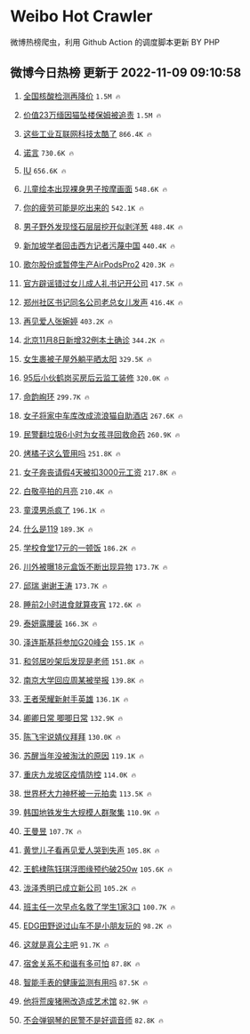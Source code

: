 # Weibo Hot Crawler 



微博热榜爬虫，利用 Github Action 的调度脚本更新 BY PHP 


## 微博今日热榜 更新于 2022-11-09 09:10:58 
1. [全国核酸检测再降价](https://s.weibo.com/weibo?q=%23%E5%85%A8%E5%9B%BD%E6%A0%B8%E9%85%B8%E6%A3%80%E6%B5%8B%E5%86%8D%E9%99%8D%E4%BB%B7%23&t=31&band_rank=1&Refer=top) `1.5M 🔥` 

1. [价值23万缅因猫坠楼保姆被追责](https://s.weibo.com/weibo?q=%23%E4%BB%B7%E5%80%BC23%E4%B8%87%E7%BC%85%E5%9B%A0%E7%8C%AB%E5%9D%A0%E6%A5%BC%E4%BF%9D%E5%A7%86%E8%A2%AB%E8%BF%BD%E8%B4%A3%23&t=31&band_rank=2&Refer=top) `1.5M 🔥` 

1. [这些工业互联网科技太酷了](https://s.weibo.com/weibo?q=%23%E8%BF%99%E4%BA%9B%E5%B7%A5%E4%B8%9A%E4%BA%92%E8%81%94%E7%BD%91%E7%A7%91%E6%8A%80%E5%A4%AA%E9%85%B7%E4%BA%86%23&t=31&band_rank=3&Refer=top) `866.4K 🔥` 

1. [诺言](https://s.weibo.com/weibo?q=%E8%AF%BA%E8%A8%80&t=31&band_rank=4&Refer=top) `730.6K 🔥` 

1. [IU](https://s.weibo.com/weibo?q=IU&t=31&band_rank=5&Refer=top) `656.6K 🔥` 

1. [儿童绘本出现裸身男子按摩画面](https://s.weibo.com/weibo?q=%23%E5%84%BF%E7%AB%A5%E7%BB%98%E6%9C%AC%E5%87%BA%E7%8E%B0%E8%A3%B8%E8%BA%AB%E7%94%B7%E5%AD%90%E6%8C%89%E6%91%A9%E7%94%BB%E9%9D%A2%23&t=31&band_rank=6&Refer=top) `548.6K 🔥` 

1. [你的疲劳可能是吃出来的](https://s.weibo.com/weibo?q=%23%E4%BD%A0%E7%9A%84%E7%96%B2%E5%8A%B3%E5%8F%AF%E8%83%BD%E6%98%AF%E5%90%83%E5%87%BA%E6%9D%A5%E7%9A%84%23&t=31&band_rank=7&Refer=top) `542.1K 🔥` 

1. [男子野外发现怪石层层挖开似剥洋葱](https://s.weibo.com/weibo?q=%23%E7%94%B7%E5%AD%90%E9%87%8E%E5%A4%96%E5%8F%91%E7%8E%B0%E6%80%AA%E7%9F%B3%E5%B1%82%E5%B1%82%E6%8C%96%E5%BC%80%E4%BC%BC%E5%89%A5%E6%B4%8B%E8%91%B1%23&t=31&band_rank=8&Refer=top) `488.4K 🔥` 

1. [新加坡学者回击西方记者污蔑中国](https://s.weibo.com/weibo?q=%23%E6%96%B0%E5%8A%A0%E5%9D%A1%E5%AD%A6%E8%80%85%E5%9B%9E%E5%87%BB%E8%A5%BF%E6%96%B9%E8%AE%B0%E8%80%85%E6%B1%A1%E8%94%91%E4%B8%AD%E5%9B%BD%23&t=31&band_rank=9&Refer=top) `440.4K 🔥` 

1. [歌尔股份或暂停生产AirPodsPro2](https://s.weibo.com/weibo?q=%23%E6%AD%8C%E5%B0%94%E8%82%A1%E4%BB%BD%E6%88%96%E6%9A%82%E5%81%9C%E7%94%9F%E4%BA%A7AirPodsPro2%23&t=31&band_rank=10&Refer=top) `420.3K 🔥` 

1. [官方辟谣错过女儿成人礼书记开公司](https://s.weibo.com/weibo?q=%23%E5%AE%98%E6%96%B9%E8%BE%9F%E8%B0%A3%E9%94%99%E8%BF%87%E5%A5%B3%E5%84%BF%E6%88%90%E4%BA%BA%E7%A4%BC%E4%B9%A6%E8%AE%B0%E5%BC%80%E5%85%AC%E5%8F%B8%23&t=31&band_rank=11&Refer=top) `417.5K 🔥` 

1. [郑州社区书记同名公司老总女儿发声](https://s.weibo.com/weibo?q=%23%E9%83%91%E5%B7%9E%E7%A4%BE%E5%8C%BA%E4%B9%A6%E8%AE%B0%E5%90%8C%E5%90%8D%E5%85%AC%E5%8F%B8%E8%80%81%E6%80%BB%E5%A5%B3%E5%84%BF%E5%8F%91%E5%A3%B0%23&t=31&band_rank=12&Refer=top) `416.4K 🔥` 

1. [再见爱人张婉婷](https://s.weibo.com/weibo?q=%E5%86%8D%E8%A7%81%E7%88%B1%E4%BA%BA%E5%BC%A0%E5%A9%89%E5%A9%B7&t=31&band_rank=13&Refer=top) `403.2K 🔥` 

1. [北京11月8日新增32例本土确诊](https://s.weibo.com/weibo?q=%23%E5%8C%97%E4%BA%AC11%E6%9C%888%E6%97%A5%E6%96%B0%E5%A2%9E32%E4%BE%8B%E6%9C%AC%E5%9C%9F%E7%A1%AE%E8%AF%8A%23&t=31&band_rank=14&Refer=top) `344.2K 🔥` 

1. [女生裹被子屋外躺平晒太阳](https://s.weibo.com/weibo?q=%23%E5%A5%B3%E7%94%9F%E8%A3%B9%E8%A2%AB%E5%AD%90%E5%B1%8B%E5%A4%96%E8%BA%BA%E5%B9%B3%E6%99%92%E5%A4%AA%E9%98%B3%23&t=31&band_rank=15&Refer=top) `329.5K 🔥` 

1. [95后小伙鹤岗买房后云监工装修](https://s.weibo.com/weibo?q=%2395%E5%90%8E%E5%B0%8F%E4%BC%99%E9%B9%A4%E5%B2%97%E4%B9%B0%E6%88%BF%E5%90%8E%E4%BA%91%E7%9B%91%E5%B7%A5%E8%A3%85%E4%BF%AE%23&t=31&band_rank=16&Refer=top) `320.0K 🔥` 

1. [命韵峋环](https://s.weibo.com/weibo?q=%23%E5%91%BD%E9%9F%B5%E5%B3%8B%E7%8E%AF%23&t=31&band_rank=17&Refer=top) `299.7K 🔥` 

1. [女子将家中车库改成流浪猫自助酒店](https://s.weibo.com/weibo?q=%23%E5%A5%B3%E5%AD%90%E5%B0%86%E5%AE%B6%E4%B8%AD%E8%BD%A6%E5%BA%93%E6%94%B9%E6%88%90%E6%B5%81%E6%B5%AA%E7%8C%AB%E8%87%AA%E5%8A%A9%E9%85%92%E5%BA%97%23&t=31&band_rank=18&Refer=top) `267.6K 🔥` 

1. [民警翻垃圾6小时为女孩寻回救命药](https://s.weibo.com/weibo?q=%23%E6%B0%91%E8%AD%A6%E7%BF%BB%E5%9E%83%E5%9C%BE6%E5%B0%8F%E6%97%B6%E4%B8%BA%E5%A5%B3%E5%AD%A9%E5%AF%BB%E5%9B%9E%E6%95%91%E5%91%BD%E8%8D%AF%23&t=31&band_rank=19&Refer=top) `260.9K 🔥` 

1. [烤橘子这么管用吗](https://s.weibo.com/weibo?q=%23%E7%83%A4%E6%A9%98%E5%AD%90%E8%BF%99%E4%B9%88%E7%AE%A1%E7%94%A8%E5%90%97%23&t=31&band_rank=20&Refer=top) `251.8K 🔥` 

1. [女子奔丧请假4天被扣3000元工资](https://s.weibo.com/weibo?q=%23%E5%A5%B3%E5%AD%90%E5%A5%94%E4%B8%A7%E8%AF%B7%E5%81%874%E5%A4%A9%E8%A2%AB%E6%89%A33000%E5%85%83%E5%B7%A5%E8%B5%84%23&t=31&band_rank=21&Refer=top) `217.8K 🔥` 

1. [白敬亭拍的月亮](https://s.weibo.com/weibo?q=%23%E7%99%BD%E6%95%AC%E4%BA%AD%E6%8B%8D%E7%9A%84%E6%9C%88%E4%BA%AE%23&t=31&band_rank=22&Refer=top) `210.4K 🔥` 

1. [童漠男杀疯了](https://s.weibo.com/weibo?q=%23%E7%AB%A5%E6%BC%A0%E7%94%B7%E6%9D%80%E7%96%AF%E4%BA%86%23&t=31&band_rank=23&Refer=top) `196.1K 🔥` 

1. [什么是119](https://s.weibo.com/weibo?q=%23%E4%BB%80%E4%B9%88%E6%98%AF119%23&t=31&band_rank=24&Refer=top) `189.3K 🔥` 

1. [学校食堂17元的一顿饭](https://s.weibo.com/weibo?q=%23%E5%AD%A6%E6%A0%A1%E9%A3%9F%E5%A0%8217%E5%85%83%E7%9A%84%E4%B8%80%E9%A1%BF%E9%A5%AD%23&t=31&band_rank=25&Refer=top) `186.2K 🔥` 

1. [川外被曝18元盒饭不断出现异物](https://s.weibo.com/weibo?q=%23%E5%B7%9D%E5%A4%96%E8%A2%AB%E6%9B%9D18%E5%85%83%E7%9B%92%E9%A5%AD%E4%B8%8D%E6%96%AD%E5%87%BA%E7%8E%B0%E5%BC%82%E7%89%A9%23&t=31&band_rank=26&Refer=top) `173.7K 🔥` 

1. [邱瑞 谢谢王涛](https://s.weibo.com/weibo?q=%E9%82%B1%E7%91%9E%20%E8%B0%A2%E8%B0%A2%E7%8E%8B%E6%B6%9B&t=31&band_rank=27&Refer=top) `173.7K 🔥` 

1. [睡前2小时进食就算夜宵](https://s.weibo.com/weibo?q=%23%E7%9D%A1%E5%89%8D2%E5%B0%8F%E6%97%B6%E8%BF%9B%E9%A3%9F%E5%B0%B1%E7%AE%97%E5%A4%9C%E5%AE%B5%23&t=31&band_rank=28&Refer=top) `172.6K 🔥` 

1. [泰妍露腰装](https://s.weibo.com/weibo?q=%23%E6%B3%B0%E5%A6%8D%E9%9C%B2%E8%85%B0%E8%A3%85%23&t=31&band_rank=29&Refer=top) `166.3K 🔥` 

1. [泽连斯基将参加G20峰会](https://s.weibo.com/weibo?q=%23%E6%B3%BD%E8%BF%9E%E6%96%AF%E5%9F%BA%E5%B0%86%E5%8F%82%E5%8A%A0G20%E5%B3%B0%E4%BC%9A%23&t=31&band_rank=30&Refer=top) `155.1K 🔥` 

1. [和邻居吵架后发现是老师](https://s.weibo.com/weibo?q=%23%E5%92%8C%E9%82%BB%E5%B1%85%E5%90%B5%E6%9E%B6%E5%90%8E%E5%8F%91%E7%8E%B0%E6%98%AF%E8%80%81%E5%B8%88%23&t=31&band_rank=31&Refer=top) `151.8K 🔥` 

1. [南京大学回应周某被举报](https://s.weibo.com/weibo?q=%23%E5%8D%97%E4%BA%AC%E5%A4%A7%E5%AD%A6%E5%9B%9E%E5%BA%94%E5%91%A8%E6%9F%90%E8%A2%AB%E4%B8%BE%E6%8A%A5%23&t=31&band_rank=32&Refer=top) `139.8K 🔥` 

1. [王者荣耀新射手英雄](https://s.weibo.com/weibo?q=%23%E7%8E%8B%E8%80%85%E8%8D%A3%E8%80%80%E6%96%B0%E5%B0%84%E6%89%8B%E8%8B%B1%E9%9B%84%23&t=31&band_rank=33&Refer=top) `136.1K 🔥` 

1. [卿卿日常 唧唧日常](https://s.weibo.com/weibo?q=%E5%8D%BF%E5%8D%BF%E6%97%A5%E5%B8%B8%20%E5%94%A7%E5%94%A7%E6%97%A5%E5%B8%B8&t=31&band_rank=34&Refer=top) `132.9K 🔥` 

1. [陈飞宇说婧仪拜拜](https://s.weibo.com/weibo?q=%23%E9%99%88%E9%A3%9E%E5%AE%87%E8%AF%B4%E5%A9%A7%E4%BB%AA%E6%8B%9C%E6%8B%9C%23&t=31&band_rank=35&Refer=top) `130.0K 🔥` 

1. [苏醒当年没被淘汰的原因](https://s.weibo.com/weibo?q=%23%E8%8B%8F%E9%86%92%E5%BD%93%E5%B9%B4%E6%B2%A1%E8%A2%AB%E6%B7%98%E6%B1%B0%E7%9A%84%E5%8E%9F%E5%9B%A0%23&t=31&band_rank=36&Refer=top) `119.1K 🔥` 

1. [重庆九龙坡区疫情防控](https://s.weibo.com/weibo?q=%E9%87%8D%E5%BA%86%E4%B9%9D%E9%BE%99%E5%9D%A1%E5%8C%BA%E7%96%AB%E6%83%85%E9%98%B2%E6%8E%A7&t=31&band_rank=37&Refer=top) `114.0K 🔥` 

1. [世界杯大力神杯被一元拍卖](https://s.weibo.com/weibo?q=%23%E4%B8%96%E7%95%8C%E6%9D%AF%E5%A4%A7%E5%8A%9B%E7%A5%9E%E6%9D%AF%E8%A2%AB%E4%B8%80%E5%85%83%E6%8B%8D%E5%8D%96%23&t=31&band_rank=38&Refer=top) `113.5K 🔥` 

1. [韩国地铁发生大规模人群聚集](https://s.weibo.com/weibo?q=%23%E9%9F%A9%E5%9B%BD%E5%9C%B0%E9%93%81%E5%8F%91%E7%94%9F%E5%A4%A7%E8%A7%84%E6%A8%A1%E4%BA%BA%E7%BE%A4%E8%81%9A%E9%9B%86%23&t=31&band_rank=39&Refer=top) `110.9K 🔥` 

1. [王曼昱](https://s.weibo.com/weibo?q=%E7%8E%8B%E6%9B%BC%E6%98%B1&t=31&band_rank=40&Refer=top) `107.7K 🔥` 

1. [黄觉儿子看再见爱人哭到失声](https://s.weibo.com/weibo?q=%23%E9%BB%84%E8%A7%89%E5%84%BF%E5%AD%90%E7%9C%8B%E5%86%8D%E8%A7%81%E7%88%B1%E4%BA%BA%E5%93%AD%E5%88%B0%E5%A4%B1%E5%A3%B0%23&t=31&band_rank=41&Refer=top) `105.8K 🔥` 

1. [王鹤棣陈钰琪浮图缘预约破250w](https://s.weibo.com/weibo?q=%23%E7%8E%8B%E9%B9%A4%E6%A3%A3%E9%99%88%E9%92%B0%E7%90%AA%E6%B5%AE%E5%9B%BE%E7%BC%98%E9%A2%84%E7%BA%A6%E7%A0%B4250w%23&t=31&band_rank=42&Refer=top) `105.6K 🔥` 

1. [泷泽秀明已成立新公司](https://s.weibo.com/weibo?q=%23%E6%B3%B7%E6%B3%BD%E7%A7%80%E6%98%8E%E5%B7%B2%E6%88%90%E7%AB%8B%E6%96%B0%E5%85%AC%E5%8F%B8%23&t=31&band_rank=43&Refer=top) `105.2K 🔥` 

1. [班主任一次早点名救了学生1家3口](https://s.weibo.com/weibo?q=%23%E7%8F%AD%E4%B8%BB%E4%BB%BB%E4%B8%80%E6%AC%A1%E6%97%A9%E7%82%B9%E5%90%8D%E6%95%91%E4%BA%86%E5%AD%A6%E7%94%9F1%E5%AE%B63%E5%8F%A3%23&t=31&band_rank=44&Refer=top) `100.7K 🔥` 

1. [EDG田野说过山车不是小朋友玩的](https://s.weibo.com/weibo?q=%23EDG%E7%94%B0%E9%87%8E%E8%AF%B4%E8%BF%87%E5%B1%B1%E8%BD%A6%E4%B8%8D%E6%98%AF%E5%B0%8F%E6%9C%8B%E5%8F%8B%E7%8E%A9%E7%9A%84%23&t=31&band_rank=45&Refer=top) `98.2K 🔥` 

1. [这就是真公主吧](https://s.weibo.com/weibo?q=%23%E8%BF%99%E5%B0%B1%E6%98%AF%E7%9C%9F%E5%85%AC%E4%B8%BB%E5%90%A7%23&t=31&band_rank=46&Refer=top) `91.7K 🔥` 

1. [宿舍关系不和谐有多可怕](https://s.weibo.com/weibo?q=%23%E5%AE%BF%E8%88%8D%E5%85%B3%E7%B3%BB%E4%B8%8D%E5%92%8C%E8%B0%90%E6%9C%89%E5%A4%9A%E5%8F%AF%E6%80%95%23&t=31&band_rank=47&Refer=top) `87.8K 🔥` 

1. [智能手表的健康监测有用吗](https://s.weibo.com/weibo?q=%23%E6%99%BA%E8%83%BD%E6%89%8B%E8%A1%A8%E7%9A%84%E5%81%A5%E5%BA%B7%E7%9B%91%E6%B5%8B%E6%9C%89%E7%94%A8%E5%90%97%23&t=31&band_rank=48&Refer=top) `87.5K 🔥` 

1. [他将荒废猪圈改造成艺术馆](https://s.weibo.com/weibo?q=%23%E4%BB%96%E5%B0%86%E8%8D%92%E5%BA%9F%E7%8C%AA%E5%9C%88%E6%94%B9%E9%80%A0%E6%88%90%E8%89%BA%E6%9C%AF%E9%A6%86%23&t=31&band_rank=49&Refer=top) `82.9K 🔥` 

1. [不会弹钢琴的民警不是好调音师](https://s.weibo.com/weibo?q=%23%E4%B8%8D%E4%BC%9A%E5%BC%B9%E9%92%A2%E7%90%B4%E7%9A%84%E6%B0%91%E8%AD%A6%E4%B8%8D%E6%98%AF%E5%A5%BD%E8%B0%83%E9%9F%B3%E5%B8%88%23&t=31&band_rank=50&Refer=top) `82.8K 🔥` 

